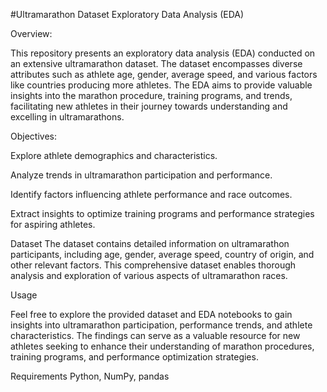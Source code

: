 #Ultramarathon Dataset Exploratory Data Analysis (EDA)

Overview:

This repository presents an exploratory data analysis (EDA) conducted on an extensive ultramarathon dataset. The dataset encompasses diverse attributes such as athlete age, gender, average speed, and various factors like countries producing more athletes. The EDA aims to provide valuable insights into the marathon procedure, training programs, and trends, facilitating new athletes in their journey towards understanding and excelling in ultramarathons.

Objectives:

Explore athlete demographics and characteristics.

Analyze trends in ultramarathon participation and performance.

Identify factors influencing athlete performance and race outcomes.

Extract insights to optimize training programs and performance strategies for aspiring athletes.

Dataset
The dataset contains detailed information on ultramarathon participants, including age, gender, average speed, country of origin, and other relevant factors. This comprehensive dataset enables thorough analysis and exploration of various aspects of ultramarathon races.

Usage

Feel free to explore the provided dataset and EDA notebooks to gain insights into ultramarathon participation, performance trends, and athlete characteristics. The findings can serve as a valuable resource for new athletes seeking to enhance their understanding of marathon procedures, training programs, and performance optimization strategies.

Requirements Python, NumPy, pandas 

